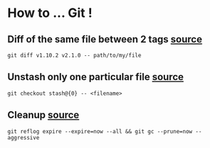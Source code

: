 # How to ... Git !

## Diff of the same file between 2 tags [source](https://stackoverflow.com/questions/3211809/how-to-compare-two-tags)

```
git diff v1.10.2 v2.1.0 -- path/to/my/file
```

## Unstash only one particular file [source](https://stackoverflow.com/questions/15264553/how-to-unstash-only-certain-files/22555169)

`git checkout stash@{0} -- <filename>`

## Cleanup [source](https://rtyley.github.io/bfg-repo-cleaner/)

`git reflog expire --expire=now --all && git gc --prune=now --aggressive`
